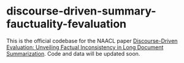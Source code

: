 # discourse-driven-summary-fauctuality-fevaluation

This is the official codebase for the NAACL paper [Discourse-Driven Evaluation: Unveiling Factual Inconsistency in Long
Document Summarization](). Code and data will be updated soon.
